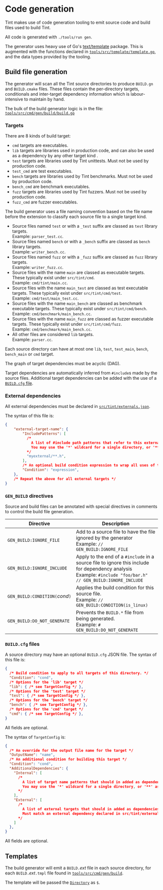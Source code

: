 # Code generation

Tint makes use of code generation tooling to emit source code and build files
used to build Tint.

All code is generated with `./tools/run gen`.

The generator uses heavy use of Go's [text/template](https://pkg.go.dev/text/template)
package. This is augmented with the functions declared in [`tools/src/template/template.go`](../../tools/src/template/template.go), and the data types provided by the tooling.

## Build file generation

The generator will scan all the Tint source directories to produce `BUILD.gn`
and `BUILD.cmake` files. These files contain the per-directory targets,
conditionals and inter-target dependency information which is labour-intensive
to maintain by hand.

The bulk of the build generator logic is in the file: [`tools/src/cmd/gen/build/build.go`](../../tools/src/cmd/gen/build/build.go)

### Targets

There are 8 kinds of build target:

* `cmd` targets are executables.
* `lib` targets are libraries used in production code, and can also be used as
  a dependency by any other target kind .
* `test` targets are libraries used by Tint unittests. Must not be used by
  production code.
* `test_cmd` are test executables.
* `bench` targets are libraries used by Tint benchmarks. Must not be used by
  production code.
* `bench_cmd` are benchmark executables.
* `fuzz` targets are libraries used by Tint fuzzers. Must not be used by
  production code.
* `fuzz_cmd` are fuzzer executables.

The build generator uses a file naming convention based on the file name before the extension to classify each source file to a single target kind.

* Source files named `test` or with a `_test` suffix are classed as `test` library targets. \
  Example: `parser_test.cc`.
* Source files named `bench` or with a `_bench` suffix are classed as `bench` library targets. \
  Example: `writer_bench.cc`.
* Source files named `fuzz` or with a `_fuzz` suffix are classed as `fuzz` library targets. \
  Example: `writer_fuzz.cc`.
* Source files with the name `main` are classed as executable targets.
  These typically exist under `src/tint/cmd`. \
  Example: `cmd/tint/main.cc`.
* Source files with the name `main_test` are classed as test executable targets.
  These typically exist under `src/tint/cmd/test`. \
  Example: `cmd/test/main_test.cc`.
* Source files with the name `main_bench` are classed as benchmark executable targets.
  These typically exist under `src/tint/cmd/bench`. \
  Example: `cmd/benchmark/main_bench.cc`.
* Source files with the name `main_fuzz` are classed as fuzzer executable targets.
  These typically exist under `src/tint/cmd/fuzz`. \
  Example: `cmd/benchmark/main_bench.cc`.
* All other files are considered `lib` targets. \
  Example: `parser.cc`.

Each source directory can have at most one `lib`, `test`, `test_main`, `bench`, `bench_main` or `cmd`
target.

The graph of target dependencies must be acyclic (DAG).

Target dependencies are automatically inferred from `#include`s made by the source files.
Additional target dependencies can be added with the use of a [`BUILD.cfg` file](#buildcfg-files).

### External dependencies

All external dependencies must be declared in [`src/tint/externals.json`](../../src/tint/externals.json).

The syntax of this file is:

```json
{
    "external-target-name": {
        "IncludePatterns": [
          /*
            A list of #include path patterns that refer to this external target.
            You may use the '*' wildcard for a single directory, or '**' as a multi-directory wildcard.
          */
          "myexternal/**.h",
        ],
        /* An optional build condition expression to wrap all uses of this external dependency */
        "Condition": "expression",
    },
    /* Repeat the above for all external targets */
}
```

### `GEN_BUILD` directives

Source and build files can be annotated with special directives in comments to control the build file generation.

| Directive | Description |
|-----------|-------------|
| `GEN_BUILD:IGNORE_FILE` | Add to a source file to have the file ignored by the generator <br> Example: `// GEN_BUILD:IGNORE_FILE` |
| `GEN_BUILD:IGNORE_INCLUDE` | Apply to the end of a `#include` in a source file to ignore this include for dependency analysis <br> Example: `#include "foo/bar.h"  // GEN_BUILD:IGNORE_INCLUDE` |
| `GEN_BUILD:CONDITION(`_cond_`)` | Applies the build condition for this source file. <br> Example: `// GEN_BUILD:CONDITION(is_linux)` |
| `GEN_BUILD:DO_NOT_GENERATE` | Prevents the `BUILD.*` file from being generated. <br> Example: `# GEN_BUILD:DO_NOT_GENERATE` |

### `BUILD.cfg` files

A source directory may have an optional `BUILD.cfg` JSON file. The syntax of this file is:

```json
{
  /* Build condition to apply to all targets of this directory. */
  "Condition": "cond",
  /* Options for the 'lib' target */
  "lib": { /* see TargetConfig */ },
  /* Options for the 'test' target */
  "test": { /* see TargetConfig */ },
  /* Options for the 'bench' target */
  "bench": { /* see TargetConfig */ },
  /* Options for the 'cmd' target */
  "cmd": { /* see TargetConfig */ },
}
```

All fields are optional.

The syntax of `TargetConfig` is:

```json
{
  /* An override for the output file name for the target */
  "OutputName": "name",
  /* An additional condition for building this target */
  "Condition": "cond",
  "AdditionalDependencies": {
    "Internal": [
      /*
        A list of target name patterns that should in added as dependencies to this target.
        You may use the '*' wildcard for a single directory, or '**' as a multi-directory wildcard.
      */
    ],
    "External": [
      /*
        A list of external targets that should in added as dependencies to this target.
        Must match an external dependency declared in src/tint/externals.json
      */
    ]
  },
}
```

All fields are optional.

## Templates

The build generator will emit a `BUILD.`_ext_ file in each source directory, for each `BUILD.`_ext_`.tmpl` file found in [`tools/src/cmd/gen/build`](../../tools/src/cmd/gen/build).

The template will be passed the [`Directory`](../../tools/src/cmd/gen/build/directory.go) as `$`.
